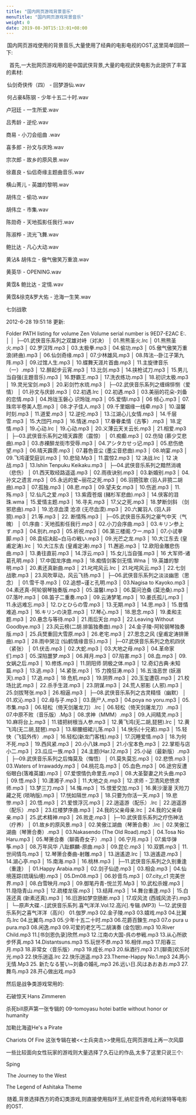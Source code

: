 ```yaml
---
title: "国内网页游戏背景音乐"
menuTitle: "国内网页游戏背景音乐"
weight: 0
date: 2019-08-30T15:13:01+08:00
---
```

 国内网页游戏使用的背景音乐,大量使用了经典的电影电视的OST,这里简单回顾一下: 

   首先,一大批网页游戏用的是中国武侠背景,大量的电视武侠电影为此提供了丰富的素材: 

 仙剑奇侠传（四） - 回梦游仙.wav 

 何占豪&陈钢 - 少年十五二十时.wav  

卢冠廷 - 一生所爱.wav  

吕秀龄 - 逆伦.wav  

商易 - 小刀会组曲 .wav  

喜多郎 - 孙文与庆玲.wav  

宗次郎 - 故乡的原风景.wav  

徐嘉良 - 仙侣奇缘主题曲音乐.wav  

横山菁儿 - 英雄的黎明.wav  

胡伟立 - 偷功.wav  

胡伟立 - 市集.wav  

陈勋奇 - 天地孤影任我行.wav  

陈淑桦 - 流光飞舞.wav  

鲍比达 - 凡心大动.wav  

黄沾& 胡伟立 - 傲气傲笑万重浪.wav  

黄英华 - OPENING.wav  

黄霑& 鲍比达 - 定情.wav  

黄霑&徐克&罗大佑 - 沧海一生笑.wav 

七剑战歌 

2012-6-28 19:51:18 更新: 

Folder PATH listing for volume Zen 
Volume serial number is 9ED7-E2AC 
E:. 
│ 
│  
├─01.武侠音乐系列之双雄对峙（对决） 
│ 01.熊熊圣火.lrc 
│ 01.熊熊圣火.mp3 
│ 02.罗汉阵.mp3 
│ 03.太极拳.mp3 
│ 04.偷功.mp3 
│ 05.傲气傲笑万重浪(終曲).mp3 
│ 06.仙剑奇缘.mp3 
│ 07.少林雄风.mp3 
│ 08.阵法--卧江子第九阵.mp3 
│ 09.过馆人生.mp3 
│ 10.蝶舞天涯片首曲.mp3 
│ 11.主旋律音乐（一）.mp3 
│ 12.醉起步云宵.mp3 
│ 13.比剑.mp3 
│ 14.挟枪试刀.mp3 
│ 15.男儿当自强(主題音乐).mp3 
│ 16.野霸王.mp3 
│ 17.洗衣练功.mp3 
│ 18.初识太极.mp3 
│ 19.灵光宝剑.mp3 
│ 20.彩剑竹水琉.mp3 
│  
├─02.武侠音乐系列之缠绵悱恻（爱情） 
│ 01.孙文与庆龄.mp3 
│ 02.初遇.lrc 
│ 02.初遇.mp3 
│ 03.美丽的花朵-刘备的恋情.mp3 
│ 04.玲珑玉磐心 识玲珑.mp3 
│ 05.爱情I.mp3 
│ 06 倾心.mp3 
│ 07.珠帘半卷美人怨.mp3 
│ 08.才子佳人.mp3 
│ 09.千里姻缘一线牵.mp3 
│ 10.温馨时刻.mp3 
│ 11.道爱.mp3 
│ 12.逆伦.mp3 
│ 13.江湖心儿女情.mp3 
│ 14.千层雪.mp3 
│ 15.大団円.mp3 
│ 16.情迷.mp3 
│ 17.眷眷柔情（古筝）.mp3 
│ 18.定情.mp3 
│ 19.心动.lrc 
│ 19.心动.mp3 
│ 20.义薄云天关云长.mp3 
│ 21.相爱.mp3 
│  
├─03.武侠音乐系列之晴天霹雳（震惊） 
│ 01.痴癫.mp3 
│ 02.伤恸 (慕少艾悲曲).mp3 
│ 03.赤裸醉龙街市受辱.mp3 
│ 04.アシタカせっ记.mp3 
│ 05.悲伤绝望.mp3 
│ 06.晴天霹雳.mp3 
│ 07.暮色音尘 (墨尘音悲曲).mp3 
│ 08.响宴.mp3 
│ 09.飞鸿谨受庭训.mp3 
│ 10.悲恸.Mp3 
│ 11.震惊2.mp3 
│ 12 决战.lrc 
│ 12 决战.mp3 
│ 13.Ishin Tenpuku Keikaku.mp3 
│  
├─04.武侠音乐系列之黯然消魂（悲伤） 
│ 01.西天取经路遥遥.mp3 
│ 02.雨夜诀别.mp3 
│ 03.新婚别.mp3 
│ 04.孙文之遗言.mp3 
│ 05.永远的爱~丽花之死.mp3 
│ 06.羽獍弦歌 (羽人非獍二胡曲).mp3 
│ 07.孤独.mp3 
│ 08.悲.mp3 
│ 09.望夫女.mp3 
│ 10.伤逝.mp3 
│ 11.殇.mp3 
│ 12.仙凡之爱.mp3 
│ 13.紫霞苍烟 (赭杉军悲曲).mp3 
│ 14.侠客的泪珠.wma 
│ 15.爱情主题.mp3 
│ 16.寻夫.mp3 
│ 17.父之死.mp3 
│ 18.梦断剑斜 （剑邪悲曲).mp3 
│ 19.沧凉血漠 沧凉 (无尽血漠).mp3 
│ 20.六翼羽人 (羽人非獍).mp3 
│ 21.等.mp3 
│ 22. 断情殇.mp3 
│  
├─05.武侠音乐系列之豪气中天（气魄） 
│ 01.序曲：天地孤影任我行.mp3 
│ 02.小刀会序曲.mp3 
│ 03.キリン参上す.mp3 
│ 04.别れ.mp3 
│ 05.祈祝.mp3 
│ 06.第三楼阁.ウー.mp3 
│ 07.小试拳脚.mp3 
│ 08.袁绍决起~白马の戦い.mp3 
│ 09.光芒之龙.mp3 
│ 10.大江东去 (皇甫定涛).lrc 
│ 10.大江东去 (皇甫定涛).mp3 
│ 11.邂逅.mp3 
│ 12.欧阳金雕悲伤曲.mp3 
│ 13.勇往直前.mp3 
│ 14.浮云.mp3 
│ 15.女儿当自强.mp3 
│ 16 大军师-诸葛孔明.mp3 
│ 17.中国龙序曲.mp3 
│ 18.痴情剑客剑无情.Wma 
│ 19.英雄的黎明.mp3 
│ 20.素还真新曲.mp3 
│ 21.叱咤风云.lrc 
│ 21.叱咤风云.mp3 
│ 22.七剑战歌.mp3 
│ 23.风吹草动，风云飞扬.mp3 
│  
├─06.武侠音乐系列之淡淡幽思（思念） 
│ 01.雪千寻.mp3 
│ 02.追想~谨と孔明.mp3 
│ 03.Nagisa to Kayoko.mp3 
│ 04.素还真-阿轮钢琴独奏版.mp3 
│ 05.温馨I.mp3 
│ 06.莫问沧桑 (莫沧桑).mp3 
│ 07.落叶.mp3 
│ 08.笛子二重奏.mp3 
│ 09.云涛梦笔.mp3 
│ 10.姜氏孤儿.mp3 
│ 11.永远难忘.mp3 
│ 12.ひとひらの雪.mp3 
│ 13.无期.mp3 
│ 14.思.mp3 
│ 15.昔情难追.mp3 
│ 16.キリンの決意.mp3 
│ 17.琴心.mp3 
│ 18.思念.mp3 
│ 19.柔和主题.mp3 
│ 20.悬念与等待.mp3 
│ 21.雨后天台.mp3 
│ 22.Leaving Without Goodbye.mp3 
│ 23.风云榜(二胡.排笛独奏曲).mp3 
│ 24.金子陵-阿轮钢琴独奏版.mp3 
│ 25.兵燹重回大雪原.mp3 
│ 26.老宅.mp3 
│ 27.思念之风 (皇甫定涛排箫曲).mp3 
│ 28.雨中哭泣 (仙鹤情缘音乐).mp3 
│  
├─07.武侠音乐系列之危机四伏（紧张） 
│ 01.伏击.mp3 
│ 02.大蛇.mp3 
│ 03.大地之母.mp3 
│ 04.革命家们.mp3 
│ 05.深陷噩梦.mp3 
│ 06.拜月.mp3 
│ 07.陷害.mp3 
│ 08.血.mp3 
│ 09.女娲之后.mp3 
│ 10.修炼.mp3 
│ 11.阴阳师 阴极之体.mp3 
│ 12.奇幻古典·未知篇.mp3 
│ 13.逃.mp3 
│ 14.紧张.mp3 
│ 15 力挽狂涛.mp3 
│ 16.五浊恶世 (妖溺天).mp3 
│ 17.追.mp3 
│ 18 危机.mp3 
│ 19.阴界.mp3 
│ 20.玉玺遭窃.mp3 
│ 21.校场比武.mp3 
│ 22.杀手生涯.mp3 
│ 23.阴谋.mp3 
│ 24.荒人邪影 (人邪).mp3 
│ 25.剑拔弩张.mp3 
│ 26.相逼.mp3 
│  
├─08.武侠音乐系列之古灵精怪（幽默） 
│ 01.欢沁.mp3 
│ 02.母与子.mp3 
│ 03.荫尸人.mp3 
│ 04.poya no yoru.mp3 
│ 05.市集.mp3 
│ 06.轻松（倚天剑屠龙刀）.lrc 
│ 06.轻松（倚天剑屠龙刀）.mp3 
│ 07.中原不败（音乐版）.Mp3 
│ 08.求神（MMM）.mp3 
│ 09.人间精灵.mp3 
│ 10.麻将台上.mp3 
│ 11.错把树根当人参.mp3 
│ 12.黄飞鸿(无二胡,琵琶).lrc 
│ 12.黄飞鸿(无二胡,琵琶).mp3 
│ 13.柳腰细裙儿荡.mp3 
│ 14.快乐(十兄弟).mp3 
│ 15.轻快（飞狐外传）.mp3 
│ 16.轻松(新龙门客栈).mp3 
│ 17.沉睡爱情.mp3 
│ 18.为何不死.mp3 
│ 19.西风紧.mp3 
│ 20.小八妹.mp3 
│ 21.小宝本色.mp3 
│ 22.掌柜与店小二.mp3 
│ 23.瓜瓜一族.mp3 
│ 24.主题(Har.)2.mp3 
│ 25.小祕（最新版）.mp3 
│  
├─09.武侠音乐系列之后悔莫及（悔悟） 
│ 01.莫失莫忘.mp3 
│ 02.悲愤.mp3 
│ 03.Waters of Irrawaddy.mp3 
│ 04.桃花岛.mp3 
│ 05.血色.mp3 
│ 06.途穷反遭俗眼白(落难英雄).mp3 
│ 07.爱恨情仇命里去.mp3 
│ 08.大圣娶妻之片头曲.mp3 
│ 09.悟.mp3 
│ 10.潇湘子.mp3 
│ 11.大地之炎.mp3 
│ 12.求师 - 卫清风悲愤求师.mp3 
│ 13.梦三刀.mp3 
│ 14.悔.mp3 
│ 15.恨爱交加.mp3 
│ 16.黄沙漫漫 天险刀藏之死 (唢呐版).mp3 
│ 17.恍如隔世.mp3 
│ 18.只要为你活一天.mp3 
│ 19.悲惨.mp3 
│ 20.悟.mp3 
│ 21.爱恨浮沉.mp3 
│ 22.逍遥游（配乐）.lrc 
│ 22.逍遥游（配乐）.mp3 
│ 23.红楼梦序曲.mp3 
│ 24.我的父亲母亲.lrc 
│ 24.我的父亲母亲.mp3 
│ 25.武术精神.mp3 
│ 26.败走.mp3 
│  
├─10.武侠音乐系列之疗伤神法（疗养） 
│ 01.故乡的原风景.mp3 
│ 02.笑傲江湖曲（琴箫合奏）.lrc 
│ 02.笑傲江湖曲（琴箫合奏）.mp3 
│ 03.Nakasendo (The Old Road).mp3 
│ 04.Tosa No Haru.mp3 
│ 05.琴箫合奏（聊斋奇女子）.mp3 
│ 06.宁月.mp3 
│ 07.紫华弹筝.mp3 
│ 08.万年风华 八趾麒麟-原曲.mp3 
│ 09.昆仑.mp3 
│ 10.双鹦.mp3 
│ 11.世间情鸟.mp3 
│ 12.琴箫合奏曲-射雕.mp3 
│ 13.逍遙遊.lrc 
│ 13.逍遙遊.mp3 
│ 14.湖心亭.mp3 
│ 15.南海.mp3 
│ 16.桃林.mp3 
│  
├─11.武侠音乐系列之久别重逢（重逢） 
│ 01.Happy Arabia.mp3 
│ 02.剑子仙迹.mp3 
│ 03.相会.mp3 
│ 04.仙境莲踪(琉璃仙境).mp3 
│ 05.Dm08.mp3 
│ 06.妙音鸟.mp3 
│ 07.city_c1 完美世界.mp3 
│ 08.白雪映月.mp3 
│ 09.御笔丹青-悦兰芳.Mp3 
│ 10.武松杀嫂.mp3 
│ 11.隐隐青山.mp3 
│ 12.疏楼龙宿.mp3 
│ 13.结拜.mp3 
│ 14.舞台重逢.mp3 
│ 15.白莲还真 (新素还真).mp3 
│ 16.旧游如梦空肠断.mp3 
│ 17.叹风流 (西城风流子).mp3 
│  
└─原声大碟.-.[武侠音乐系列.喜气洋洋.Vol.12.高兴].专辑.(MP3) 
└─12.武侠音乐系列之喜气洋洋（高兴） 
01.伽罗.mp3 
02.金子陵.mp3 
03.嬉戏.mp3 
04.比翼鸟.lrc 
04.比翼鸟.mp3 
05.少年十五二十时.mp3 
06.花爵百鍊生.mp3 
07.o pura u pura.mp3 
08.闲逸.mp3 
09.可爱的老乞丐二胡演奏 (金包银).mp3 
10.River Child.mp3 
11.[书剑恩仇录]欣然.mp3 
12.江南の大国-呉の参戦.mp3 
13.从心所欲步怀真.mp3 
14.Distantsuns.mp3 
15.玩世不恭.mp3 
16.相伴.mp3 
17.阳春三月.mp3 
18.非常女〈音乐版〉.mp3 
19.成长.mp3 
20.纵酒行.mp3 
21.[聊斋]欢乐时光.mp3 
22.快乐逍遥.lrc 
22.快乐逍遥.mp3 
23.Theme-Happy No.1.mp3 
24.两小无情.Mp3 
25. 新たなる誓い~刘备の婚礼.mp3 
26.远い日.风はあおあお.mp3 
27.舞鸟.mp3 
28.开心做出戏.mp3 
 

 
然后是战争类游戏常用的:  

石破惊天 Hans Zimmeren 

杀死bill原声第一张专辑的 09-tomoyasu hotei battle without honor or humanity 

加勒比海盗He's a Pirate   

Chariots Of Fire 这张专辑在被<<士兵突击>>使用后,在网页游戏上再一次风靡 
 
一些比较面向女性玩家的游戏则大量选择了久石让的作品,太多了这里只说三个: 

Sping 

 The Journey to the West 

The Legend of Ashitaka Theme 
 
 随着,背景选择西方的奇幻类游戏,则直接使用指环王,纳尼亚传奇,哈利波特等电影的OST. 

 